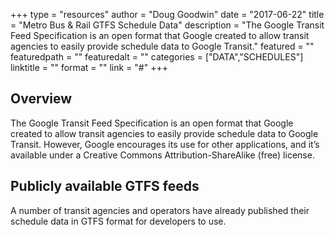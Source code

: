 +++
type = "resources"
author = "Doug Goodwin"
date = "2017-06-22"
title = "Metro Bus & Rail GTFS Schedule Data"
description = "The Google Transit Feed Specification is an open format that Google created to allow transit agencies to easily provide schedule data to Google Transit."
featured = ""
featuredpath = ""
featuredalt = ""
categories = ["DATA","SCHEDULES"]
linktitle = ""
format = ""
link = "#"
+++

## Overview

The Google Transit Feed Specification is an open format that Google created to allow transit agencies to easily provide schedule data to Google Transit. However, Google encourages its use for other applications, and it’s available under a Creative Commons Attribution-ShareAlike (free) license.

## Publicly available GTFS feeds
A number of transit agencies and operators have already published their schedule data in GTFS format for developers to use.
